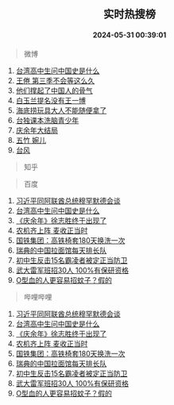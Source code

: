 <div align="center"><h2>实时热搜榜</h2><h4>2024-05-31 00:39:01</h4></div>

> 微博  

1. [台湾高中生问中国史是什么](https://s.weibo.com/weibo?q=%23%E5%8F%B0%E6%B9%BE%E9%AB%98%E4%B8%AD%E7%94%9F%E9%97%AE%E4%B8%AD%E5%9B%BD%E5%8F%B2%E6%98%AF%E4%BB%80%E4%B9%88%23&t=31&band_rank=1&Refer=top)<br />
2. [王倦 第三季不会等这么久](https://s.weibo.com/weibo?q=%E7%8E%8B%E5%80%A6%20%E7%AC%AC%E4%B8%89%E5%AD%A3%E4%B8%8D%E4%BC%9A%E7%AD%89%E8%BF%99%E4%B9%88%E4%B9%85&t=31&band_rank=2&Refer=top)<br />
3. [他们撑起了中国人的骨气](https://s.weibo.com/weibo?q=%23%E4%BB%96%E4%BB%AC%E6%92%91%E8%B5%B7%E4%BA%86%E4%B8%AD%E5%9B%BD%E4%BA%BA%E7%9A%84%E9%AA%A8%E6%B0%94%23&t=31&band_rank=3&Refer=top)<br />
4. [白玉兰提名没有王一博](https://s.weibo.com/weibo?q=%23%E7%99%BD%E7%8E%89%E5%85%B0%E6%8F%90%E5%90%8D%E6%B2%A1%E6%9C%89%E7%8E%8B%E4%B8%80%E5%8D%9A%23&t=31&band_rank=4&Refer=top)<br />
5. [海底捞玩具大人不能随便拿了](https://s.weibo.com/weibo?q=%23%E6%B5%B7%E5%BA%95%E6%8D%9E%E7%8E%A9%E5%85%B7%E5%A4%A7%E4%BA%BA%E4%B8%8D%E8%83%BD%E9%9A%8F%E4%BE%BF%E6%8B%BF%E4%BA%86%23&t=31&band_rank=5&Refer=top)<br />
6. [台独课本洗脑青少年](https://s.weibo.com/weibo?q=%23%E5%8F%B0%E7%8B%AC%E8%AF%BE%E6%9C%AC%E6%B4%97%E8%84%91%E9%9D%92%E5%B0%91%E5%B9%B4%23&t=31&band_rank=6&Refer=top)<br />
7. [庆余年大结局](https://s.weibo.com/weibo?q=%E5%BA%86%E4%BD%99%E5%B9%B4%E5%A4%A7%E7%BB%93%E5%B1%80&t=31&band_rank=7&Refer=top)<br />
8. [五竹 婉儿](https://s.weibo.com/weibo?q=%E4%BA%94%E7%AB%B9%20%E5%A9%89%E5%84%BF&t=31&band_rank=8&Refer=top)<br />
9. [台风](https://s.weibo.com/weibo?q=%E5%8F%B0%E9%A3%8E&t=31&band_rank=9&Refer=top)<br />

> 知乎  


> 百度  

1. [习近平同阿联酋总统穆罕默德会谈](https://www.baidu.com/s?wd=%E4%B9%A0%E8%BF%91%E5%B9%B3%E5%90%8C%E9%98%BF%E8%81%94%E9%85%8B%E6%80%BB%E7%BB%9F%E7%A9%86%E7%BD%95%E9%BB%98%E5%BE%B7%E4%BC%9A%E8%B0%88&sa=fyb_news&rsv_dl=fyb_news)<br />
2. [台湾高中生问中国史是什么](https://www.baidu.com/s?wd=%E5%8F%B0%E6%B9%BE%E9%AB%98%E4%B8%AD%E7%94%9F%E9%97%AE%E4%B8%AD%E5%9B%BD%E5%8F%B2%E6%98%AF%E4%BB%80%E4%B9%88&sa=fyb_news&rsv_dl=fyb_news)<br />
3. [《庆余年》徐志胜终于出现了](https://www.baidu.com/s?wd=%E3%80%8A%E5%BA%86%E4%BD%99%E5%B9%B4%E3%80%8B%E5%BE%90%E5%BF%97%E8%83%9C%E7%BB%88%E4%BA%8E%E5%87%BA%E7%8E%B0%E4%BA%86&sa=fyb_news&rsv_dl=fyb_news)<br />
4. [农机齐上阵 麦收正当时](https://www.baidu.com/s?wd=%E5%86%9C%E6%9C%BA%E9%BD%90%E4%B8%8A%E9%98%B5+%E9%BA%A6%E6%94%B6%E6%AD%A3%E5%BD%93%E6%97%B6&sa=fyb_news&rsv_dl=fyb_news)<br />
5. [国铁集团：高铁椅套180天换洗一次](https://www.baidu.com/s?wd=%E5%9B%BD%E9%93%81%E9%9B%86%E5%9B%A2%EF%BC%9A%E9%AB%98%E9%93%81%E6%A4%85%E5%A5%97180%E5%A4%A9%E6%8D%A2%E6%B4%97%E4%B8%80%E6%AC%A1&sa=fyb_news&rsv_dl=fyb_news)<br />
6. [瑞典的中国拉面馆每天排长队](https://www.baidu.com/s?wd=%E7%91%9E%E5%85%B8%E7%9A%84%E4%B8%AD%E5%9B%BD%E6%8B%89%E9%9D%A2%E9%A6%86%E6%AF%8F%E5%A4%A9%E6%8E%92%E9%95%BF%E9%98%9F&sa=fyb_news&rsv_dl=fyb_news)<br />
7. [初中生反击15名霸凌者被定正当防卫](https://www.baidu.com/s?wd=%E5%88%9D%E4%B8%AD%E7%94%9F%E5%8F%8D%E5%87%BB15%E5%90%8D%E9%9C%B8%E5%87%8C%E8%80%85%E8%A2%AB%E5%AE%9A%E6%AD%A3%E5%BD%93%E9%98%B2%E5%8D%AB&sa=fyb_news&rsv_dl=fyb_news)<br />
8. [武大雷军班招30人 100%有保研资格](https://www.baidu.com/s?wd=%E6%AD%A6%E5%A4%A7%E9%9B%B7%E5%86%9B%E7%8F%AD%E6%8B%9B30%E4%BA%BA+100%25%E6%9C%89%E4%BF%9D%E7%A0%94%E8%B5%84%E6%A0%BC&sa=fyb_news&rsv_dl=fyb_news)<br />
9. [O型血的人更容易招蚊子？假的](https://www.baidu.com/s?wd=O%E5%9E%8B%E8%A1%80%E7%9A%84%E4%BA%BA%E6%9B%B4%E5%AE%B9%E6%98%93%E6%8B%9B%E8%9A%8A%E5%AD%90%EF%BC%9F%E5%81%87%E7%9A%84&sa=fyb_news&rsv_dl=fyb_news)<br />

> 哔哩哔哩  

1. [习近平同阿联酋总统穆罕默德会谈](https://www.baidu.com/s?wd=%E4%B9%A0%E8%BF%91%E5%B9%B3%E5%90%8C%E9%98%BF%E8%81%94%E9%85%8B%E6%80%BB%E7%BB%9F%E7%A9%86%E7%BD%95%E9%BB%98%E5%BE%B7%E4%BC%9A%E8%B0%88&sa=fyb_news&rsv_dl=fyb_news)<br />
2. [台湾高中生问中国史是什么](https://www.baidu.com/s?wd=%E5%8F%B0%E6%B9%BE%E9%AB%98%E4%B8%AD%E7%94%9F%E9%97%AE%E4%B8%AD%E5%9B%BD%E5%8F%B2%E6%98%AF%E4%BB%80%E4%B9%88&sa=fyb_news&rsv_dl=fyb_news)<br />
3. [《庆余年》徐志胜终于出现了](https://www.baidu.com/s?wd=%E3%80%8A%E5%BA%86%E4%BD%99%E5%B9%B4%E3%80%8B%E5%BE%90%E5%BF%97%E8%83%9C%E7%BB%88%E4%BA%8E%E5%87%BA%E7%8E%B0%E4%BA%86&sa=fyb_news&rsv_dl=fyb_news)<br />
4. [农机齐上阵 麦收正当时](https://www.baidu.com/s?wd=%E5%86%9C%E6%9C%BA%E9%BD%90%E4%B8%8A%E9%98%B5+%E9%BA%A6%E6%94%B6%E6%AD%A3%E5%BD%93%E6%97%B6&sa=fyb_news&rsv_dl=fyb_news)<br />
5. [国铁集团：高铁椅套180天换洗一次](https://www.baidu.com/s?wd=%E5%9B%BD%E9%93%81%E9%9B%86%E5%9B%A2%EF%BC%9A%E9%AB%98%E9%93%81%E6%A4%85%E5%A5%97180%E5%A4%A9%E6%8D%A2%E6%B4%97%E4%B8%80%E6%AC%A1&sa=fyb_news&rsv_dl=fyb_news)<br />
6. [瑞典的中国拉面馆每天排长队](https://www.baidu.com/s?wd=%E7%91%9E%E5%85%B8%E7%9A%84%E4%B8%AD%E5%9B%BD%E6%8B%89%E9%9D%A2%E9%A6%86%E6%AF%8F%E5%A4%A9%E6%8E%92%E9%95%BF%E9%98%9F&sa=fyb_news&rsv_dl=fyb_news)<br />
7. [初中生反击15名霸凌者被定正当防卫](https://www.baidu.com/s?wd=%E5%88%9D%E4%B8%AD%E7%94%9F%E5%8F%8D%E5%87%BB15%E5%90%8D%E9%9C%B8%E5%87%8C%E8%80%85%E8%A2%AB%E5%AE%9A%E6%AD%A3%E5%BD%93%E9%98%B2%E5%8D%AB&sa=fyb_news&rsv_dl=fyb_news)<br />
8. [武大雷军班招30人 100%有保研资格](https://www.baidu.com/s?wd=%E6%AD%A6%E5%A4%A7%E9%9B%B7%E5%86%9B%E7%8F%AD%E6%8B%9B30%E4%BA%BA+100%25%E6%9C%89%E4%BF%9D%E7%A0%94%E8%B5%84%E6%A0%BC&sa=fyb_news&rsv_dl=fyb_news)<br />
9. [O型血的人更容易招蚊子？假的](https://www.baidu.com/s?wd=O%E5%9E%8B%E8%A1%80%E7%9A%84%E4%BA%BA%E6%9B%B4%E5%AE%B9%E6%98%93%E6%8B%9B%E8%9A%8A%E5%AD%90%EF%BC%9F%E5%81%87%E7%9A%84&sa=fyb_news&rsv_dl=fyb_news)<br />
